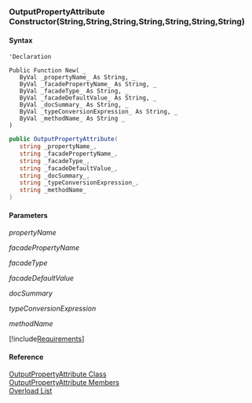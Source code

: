 ﻿### OutputPropertyAttribute Constructor(String,String,String,String,String,String,String)

#### Syntax

```vbnet
'Declaration

Public Function New( _
   ByVal _propertyName_ As String, _
   ByVal _facadePropertyName_ As String, _
   ByVal _facadeType_ As String, _
   ByVal _facadeDefaultValue_ As String, _
   ByVal _docSummary_ As String, _
   ByVal _typeConversionExpression_ As String, _
   ByVal _methodName_ As String _
)
```

```csharp
public OutputPropertyAttribute( 
   string _propertyName_,
   string _facadePropertyName_,
   string _facadeType_,
   string _facadeDefaultValue_,
   string _docSummary_,
   string _typeConversionExpression_,
   string _methodName_
)
```

#### Parameters

_propertyName_

_facadePropertyName_

_facadeType_

_facadeDefaultValue_

_docSummary_

_typeConversionExpression_

_methodName_

[!include[Requirements](../partials/requirements.md)]

#### Reference

[OutputPropertyAttribute Class](fcSDK~FChoice.Foundation.Clarify.Attributes.OutputPropertyAttribute.md)  
[OutputPropertyAttribute Members](fcSDK~FChoice.Foundation.Clarify.Attributes.OutputPropertyAttribute_members.md)  
[Overload List](fcSDK~FChoice.Foundation.Clarify.Attributes.OutputPropertyAttribute~_ctor.md)